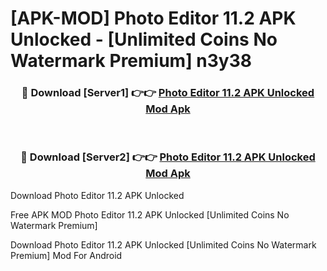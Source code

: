 # [APK-MOD] Photo Editor 11.2 APK Unlocked - [Unlimited Coins No Watermark Premium] n3y38



<div align="center">
<h3>🔴 Download [Server1] 👉👉 <a href="https://momento.my/?title=Photo_Editor_11.2_APK_Unlocked">Photo Editor 11.2 APK Unlocked Mod Apk</a></h3><br>

<h3>🔴 Download [Server2] 👉👉 <a href="https://momento.my/?title=Photo_Editor_11.2_APK_Unlocked">Photo Editor 11.2 APK Unlocked Mod Apk</a></h3>
</div>



Download Photo Editor 11.2 APK Unlocked 

Free APK MOD Photo Editor 11.2 APK Unlocked [Unlimited Coins No Watermark Premium]

Download Photo Editor 11.2 APK Unlocked [Unlimited Coins No Watermark Premium] Mod For Android
